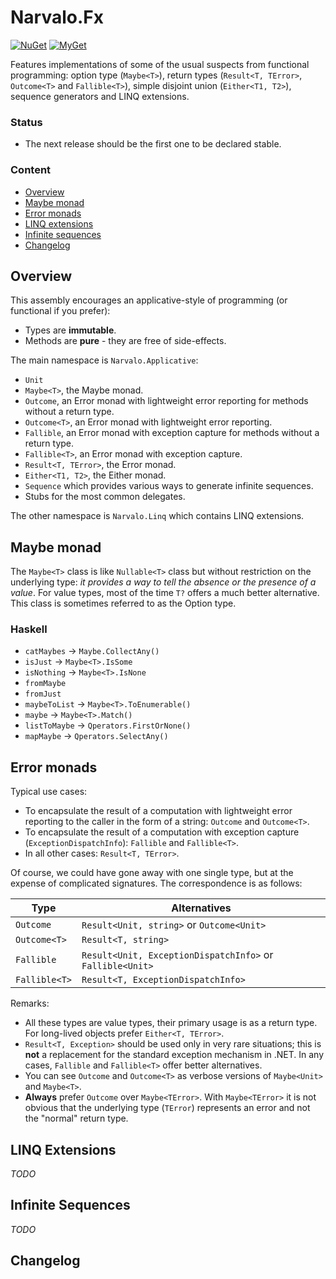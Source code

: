 Narvalo.Fx
==========

[![NuGet](https://img.shields.io/nuget/v/Narvalo.Finance.svg)](https://www.nuget.org/packages/Narvalo.Finance/)
[![MyGet](https://img.shields.io/myget/narvalo-edge/v/Narvalo.Finance.svg)](https://www.myget.org/feed/narvalo-edge/package/nuget/Narvalo.Finance)

Features implementations of some of the usual suspects from functional
programming: option type (`Maybe<T>`), return types (`Result<T, TError>`,
`Outcome<T>` and `Fallible<T>`), simple disjoint union (`Either<T1, T2>`),
sequence generators and LINQ extensions.

### Status
- The next release should be the first one to be declared stable.

### Content
- [Overview](#overview)
- [Maybe monad](#maybe-monad)
- [Error monads](#error-monads)
- [LINQ extensions](#linq-extensions)
- [Infinite sequences](#infinite-sequences)
- [Changelog](#changelog)

Overview
--------

This assembly encourages an applicative-style of programming (or functional if
you prefer):
- Types are **immutable**.
- Methods are **pure** - they are free of side-effects.

The main namespace is `Narvalo.Applicative`:
- `Unit`
- `Maybe<T>`, the Maybe monad.
- `Outcome`, an Error monad with lightweight error reporting for methods without
  a return type.
- `Outcome<T>`, an Error monad with lightweight error reporting.
- `Fallible`, an Error monad with exception capture for methods without
  a return type.
- `Fallible<T>`, an Error monad with exception capture.
- `Result<T, TError>`, the Error monad.
- `Either<T1, T2>`, the Either monad.
- `Sequence` which provides various ways to generate infinite sequences.
- Stubs for the most common delegates.

The other namespace is `Narvalo.Linq` which contains LINQ extensions.

Maybe monad
-----------

The `Maybe<T>` class is like `Nullable<T>` class but without restriction
on the underlying type: *it provides a way to tell the absence or the presence
of a value*. For value types, most of the time `T?` offers a much better
alternative. This class is sometimes referred to as the Option type.

### Haskell ###
- `catMaybes`   -> `Maybe.CollectAny()`
- `isJust`      -> `Maybe<T>.IsSome`
- `isNothing`   -> `Maybe<T>.IsNone`
- `fromMaybe`
- `fromJust`
- `maybeToList` -> `Maybe<T>.ToEnumerable()`
- `maybe`       -> `Maybe<T>.Match()`
- `listToMaybe` -> `Qperators.FirstOrNone()`
- `mapMaybe`    -> `Qperators.SelectAny()`

Error monads
------------

Typical use cases:
- To encapsulate the result of a computation with lightweight error reporting
  to the caller in the form of a string: `Outcome` and `Outcome<T>`.
- To encapsulate the result of a computation with exception capture
  (`ExceptionDispatchInfo`): `Fallible` and `Fallible<T>`.
- In all other cases: `Result<T, TError>`.

Of course, we could have gone away with one single type, but at the expense
of complicated signatures. The correspondence is as follows:

Type             | Alternatives
-----------------|-------------
`Outcome`        | `Result<Unit, string>` or `Outcome<Unit>`
`Outcome<T>`     | `Result<T, string>`
`Fallible`       | `Result<Unit, ExceptionDispatchInfo>` or `Fallible<Unit>`
`Fallible<T>`    | `Result<T, ExceptionDispatchInfo>`

Remarks:
- All these types are value types, their primary usage is as a return type.
  For long-lived objects prefer `Either<T, TError>`.
- `Result<T, Exception>` should be used only in very rare situations; this is
  **not** a replacement for the standard exception mechanism in .NET.
  In any cases, `Fallible` and `Fallible<T>` offer better alternatives.
- You can see `Outcome` and `Outcome<T>` as verbose versions of `Maybe<Unit>`
  and `Maybe<T>`.
- **Always** prefer `Outcome` over `Maybe<TError>`.
  With `Maybe<TError>` it is not obvious that the underlying type (`TError`)
  represents an error and not the "normal" return type.

LINQ Extensions
---------------

_TODO_

Infinite Sequences
------------------

_TODO_

Changelog
---------
